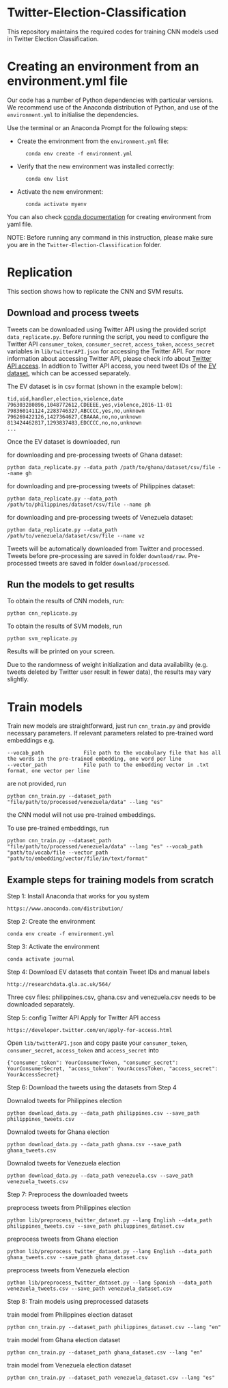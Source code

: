# Twitter-Election-Classification

This repository maintains the required codes for training CNN models used in Twitter Election Classification.

# Creating an environment from an environment.yml file

Our code has a number of Python dependencies with particular versions. We recommend use of the Anaconda distribution of Python, and use of the ``environment.yml`` to initialise the dependencies. 

Use the terminal or an Anaconda Prompt for the following steps:

- Create the environment from the ``environment.yml`` file:
```
      conda env create -f environment.yml
```

- Verify that the new environment was installed correctly:
```
      conda env list
```

- Activate the new environment: 
```
      conda activate myenv
```

You can also check [conda documentation](https://docs.conda.io/projects/conda/en/latest/user-guide/tasks/manage-environments.html#creating-an-environment-from-an-environment-yml-file) for creating environment from yaml file.

NOTE: Before running any command in this instruction, please make sure you are in the ```Twitter-Election-Classification``` folder.

# Replication
This section shows how to replicate the CNN and SVM results. 

## Download and process tweets
Tweets can be downloaded using Twitter API using the provided script ``data_replicate.py``. Before running the script, you need to configure the Twitter API ``consumer_token``, ``consumer_secret``, ``access_token``, ``access_secret`` variables in ```lib/twitterAPI.json``` for accessing the Twitter API.
For more information about accessing Twitter API, please check info about [Twitter API access](https://developer.twitter.com/en/apply-for-access.html). In addtion to Twitter API access, you need tweet IDs of the [EV dataset](http://researchdata.gla.ac.uk/564/), which can be accessed separately. 

The EV dataset is in csv format (shown in the example below):
```
tid,uid,handler,election,violence,date
796303280896,1048772612,CDEEEE,yes,violence,2016-11-01
798360141124,2283746327,ABCCCC,yes,no,unknown
796269422126,1427364627,CBAAAA,no,no,unknown
813424462817,1293837483,EDCCCC,no,no,unknown
...
```

Once the EV dataset is downloaded, run

for downloading and pre-processing tweets of Ghana dataset:
```
python data_replicate.py --data_path /path/to/ghana/dataset/csv/file --name gh
```
for downloading and pre-processing tweets of Philippines dataset:
```
python data_replicate.py --data_path /path/to/philippines/dataset/csv/file --name ph
```
for downloading and pre-processing tweets of Venezuela dataset:
```
python data_replicate.py --data_path /path/to/venezuela/dataset/csv/file --name vz
```
Tweets will be automatically downloaded from Twitter and processed. 
Tweets before pre-processing are saved in folder ```download/raw```.
Pre-processed tweets are saved in folder ```download/processed```.

## Run the models to get results
To obtain the results of CNN models, run:
```
python cnn_replicate.py
``` 

To obtain the results of SVM models, run
```
python svm_replicate.py
```
Results will be printed on your screen.

Due to the randomness of weight initialization and data availability (e.g. tweets deleted by Twitter user result in fewer data), the results may vary slightly.

# Train models
Train new models are straightforward, just run ``` cnn_train.py ``` and provide necessary parameters. 
If relevant parameters related to pre-trained word embeddings
 e.g.
 ```
 --vocab_path             File path to the vocabulary file that has all the words in the pre-trained embedding, one word per line
 --vector_path            File path to the embedding vector in .txt format, one vector per line
 ```
are not provided, run
```
python cnn_train.py --dataset_path "file/path/to/processed/venezuela/data" --lang "es"
```
the CNN model will not use pre-trained embeddings.

To use pre-trained embeddings, run
```
python cnn_train.py --dataset_path "file/path/to/processed/venezuela/data" --lang "es" --vocab_path "path/to/vocab/file --vector_path "path/to/embedding/vector/file/in/text/format"
```

## Example steps for training models from scratch
Step 1: Install Anaconda that works for you system
```
https://www.anaconda.com/distribution/
```

Step 2: Create the environment
```
conda env create -f environment.yml
```

Step 3: Activate the environment
```
conda activate journal
```

Step 4: Download EV datasets that contain Tweet IDs and manual labels
```
http://researchdata.gla.ac.uk/564/
```
Three csv files: philippines.csv, ghana.csv and venezuela.csv needs to be downloaded separately.

Step 5: config Twitter API
Apply for Twitter API access
```
https://developer.twitter.com/en/apply-for-access.html
```
Open ```lib/twitterAPI.json``` and copy paste your ```consumer_token```, ```consumer_secret```, ```access_token``` and ```access_secret``` into
```
{"consumer_token": YourConsumerToken, "consumer_secret": YourConsumerSecret, "access_token": YourAccessToken, "access_secret": YourAccessSecret}
```

Step 6: Download the tweets using the datasets from Step 4

Downalod tweets for Philippines election
```
python download_data.py --data_path philippines.csv --save_path philippines_tweets.csv
```

Downalod tweets for Ghana election
```
python download_data.py --data_path ghana.csv --save_path ghana_tweets.csv
```

Downalod tweets for Venezuela election
```
python download_data.py --data_path venezuela.csv --save_path venezuela_tweets.csv
```

Step 7: Preprocess the downloaded tweets

preprocess tweets from Philippines election
```
python lib/preprocess_twitter_dataset.py --lang English --data_path philippines_tweets.csv --save_path philuppines_dataset.csv
```

preprocess tweets from Ghana election
```
python lib/preprocess_twitter_dataset.py --lang English --data_path ghana_tweets.csv --save_path ghana_dataset.csv
```

preprocess tweets from Venezuela election
```
python lib/preprocess_twitter_dataset.py --lang Spanish --data_path venezuela_tweets.csv --save_path venezuela_dataset.csv
```
Step 8: Train models using preprocessed datasets

train model from Philippines election dataset
```
python cnn_train.py --dataset_path philippines_dataset.csv --lang "en"
```

train model from Ghana election dataset
```
python cnn_train.py --dataset_path ghana_dataset.csv --lang "en"
```

train model from Venezuela election dataset
```
python cnn_train.py --dataset_path venezuela_dataset.csv --lang "es"
```

 
